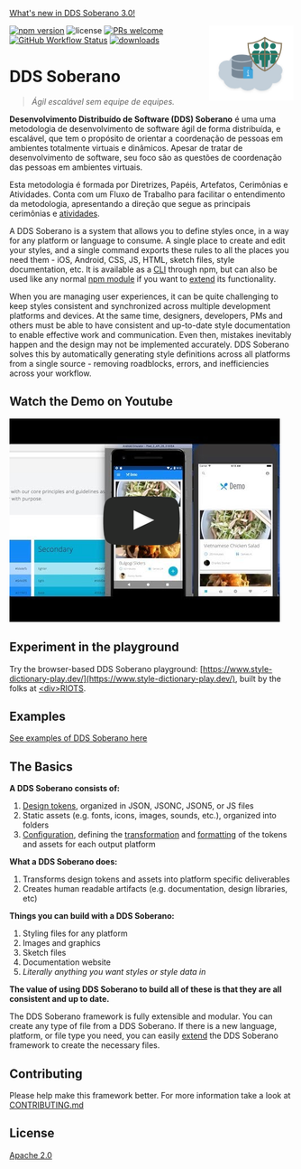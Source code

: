 [What's new in DDS Soberano 3.0!](version_3.md)

<img src="assets/logo.png" alt="DDS Soberano logo" title="StyleDictionary" width="150" align="right" />

[![npm version](https://img.shields.io/npm/v/style-dictionary.svg?style=flat-square)](https://badge.fury.io/js/style-dictionary)
![license](https://img.shields.io/npm/l/style-dictionary.svg?style=flat-square)
[![PRs welcome](https://img.shields.io/badge/PRs-welcome-brightgreen.svg?style=flat-square)](https://github.com/amzn/style-dictionary/blob/main/CONTRIBUTING.md#submitting-pull-requests)
[![GitHub Workflow Status](https://img.shields.io/github/workflow/status/amzn/style-dictionary/Test?style=flat-square)](https://github.com/amzn/style-dictionary/actions/workflows/test.yml)
[![downloads](https://img.shields.io/npm/dm/style-dictionary.svg?style=flat-square)](https://www.npmjs.com/package/style-dictionary)

# DDS Soberano
> *Ágil escalável sem equipe de equipes.*

**Desenvolvimento Distribuído de Software (DDS) Soberano** é uma uma metodologia de desenvolvimento de software ágil de forma distribuída, e escalável, que tem o propósito de orientar a coordenação de pessoas em ambientes totalmente virtuais e dinâmicos. Apesar de tratar de desenvolvimento de software, seu foco são as questões de coordenação das pessoas em ambientes virtuais.

Esta metodologia é formada por Diretrizes, Papéis, Artefatos, Cerimônias e Atividades. Conta com um Fluxo de Trabalho para facilitar o entendimento da metodologia, apresentando a direção que segue as principais cerimônias e [atividades](atividades.md).

A DDS Soberano is a system that allows you to define styles once, in a way for any platform or language to consume. A single place to create and edit your styles, and a single command exports these rules to all the places you need them - iOS, Android, CSS, JS, HTML, sketch files, style documentation, etc. It is available as a [CLI](using_the_cli.md) through npm, but can also be used like any normal [npm module](using_the_npm_module.md) if you want to [extend](extending.md) its functionality.

When you are managing user experiences, it can be quite challenging to keep styles consistent and synchronized across multiple development platforms and devices. At the same time, designers, developers, PMs and others must be able to have consistent and up-to-date style documentation to enable effective work and communication. Even then, mistakes inevitably happen and the design may not be implemented accurately. DDS Soberano solves this by automatically generating style definitions across all platforms from a single source - removing roadblocks, errors, and inefficiencies across your workflow.

## Watch the Demo on Youtube
[![Watch the video](assets/fake_player.png)](http://youtu.be/1HREvonfqhY)

## Experiment in the playground
Try the browser-based DDS Soberano playground: [https://www.style-dictionary-play.dev/](https://www.style-dictionary-play.dev/), built by the folks at [\<div\>RIOTS](https://divriots.com/).

## Examples
[See examples of DDS Soberano here](examples.md)

## The Basics
__A DDS Soberano consists of:__
1. [Design tokens](tokens.md), organized in JSON, JSONC, JSON5, or JS files
1. Static assets (e.g. fonts, icons, images, sounds, etc.), organized into folders
1. [Configuration](config.md), defining the [transformation](transforms.md) and [formatting](formats.md) of the tokens and assets for each output platform

__What a DDS Soberano does:__
1. Transforms design tokens and assets into platform specific deliverables
1. Creates human readable artifacts (e.g. documentation, design libraries, etc)

__Things you can build with a DDS Soberano:__
1. Styling files for any platform
1. Images and graphics
1. Sketch files
1. Documentation website
1. _Literally anything you want styles or style data in_

**The value of using DDS Soberano to build all of these is that they are all consistent and up to date.**

The DDS Soberano framework is fully extensible and modular. You can create any type of file from a DDS Soberano. If there is a new language, platform, or file type you need, you can easily [extend](extending.md) the DDS Soberano framework to create the necessary files.


## Contributing

Please help make this framework better. For more information take a look at [CONTRIBUTING.md](https://github.com/amzn/style-dictionary/blob/main/CONTRIBUTING.md)


## License

[Apache 2.0](https://github.com/amzn/style-dictionary/blob/main/LICENSE)
